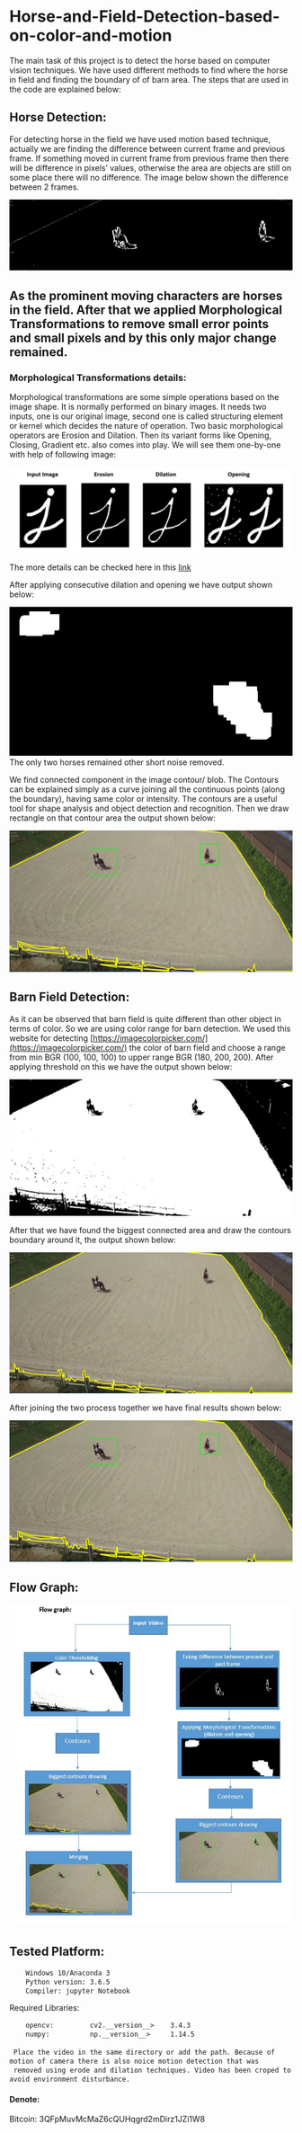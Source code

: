 # Horse-and-Field-Detection-based-on-color-and-motion
The main task of this project is to detect the horse based on computer vision techniques. We have used different methods to find where the horse in field and finding the boundary of of barn area. The steps that are used in the code are explained below:

## Horse Detection: 

For detecting horse in the field we have used motion based technique, actually we are finding the difference between current frame and previous frame. If something moved in current frame from previous frame then there will be difference in pixels’ values, otherwise the area are objects are still on some place there will no difference. The image below shown the difference between 2 frames. 

![1](images/1.jpg)

As the prominent moving characters are horses in the field. After that we applied Morphological Transformations to remove small error points and small pixels and by this only major change remained.
------------------------------------------------------------------------------------------------------------------------------------------

### Morphological Transformations details:

Morphological transformations are some simple operations based on the image shape. It is normally performed on binary images. It needs two inputs, one is our original image, second one is called structuring element or kernel which decides the nature of operation. Two basic morphological operators are Erosion and Dilation. Then its variant forms like Opening, Closing, Gradient etc. also comes into play. We will see them one-by-one with help of following image:

![Morphological Transformations details](images/2.JPG)

The more details can be checked here in this [link](https://opencv-python-tutroals.readthedocs.io/en/latest/py_tutorials/py_imgproc/py_morphological_ops/py_morphological_ops.html)

After applying consecutive dilation and opening we have output shown below:

![3](images/3.jpg)
                              The only two horses remained other short noise removed.
                              
                              
We find connected component in the image contour/ blob. The Contours can be explained simply as a curve joining all the continuous points (along the boundary), having same color or intensity. The contours are a useful tool for shape analysis and object detection and recognition. Then we draw rectangle on that contour area the output shown below:

![7](images/7.png)


## Barn Field Detection:

As it can be observed that barn field is quite different than other object in terms of color. So we are using color range for barn detection. We used this website for detecting [https://imagecolorpicker.com/](https://imagecolorpicker.com/) the color of barn field and choose a range from min BGR (100, 100, 100) to upper range BGR (180, 200, 200). After applying threshold on this we have the output shown below:

![4](images/4.jpg)


After that we have found the biggest connected area and draw the contours boundary around it, the output shown below:

![5](images/5.png)


After joining the two process together we have final results shown below:

![6](images/6.png)

## Flow Graph:

![8](images/8.JPG)



## Tested Platform:
        Windows 10/Anaconda 3
        Python version: 3.6.5
        Compiler: jupyter Notebook 

Required Libraries:
        
        opencv: 		cv2.__version__>	3.4.3
        numpy:			np.__version__>		1.14.5
        
     Place the video in the same directory or add the path. Because of motion of camera there is also noice motion detection that was
     removed using erode and dilation techniques. Video has been croped to avoid environment disturbance.



#### Denote:
Bitcoin: 3QFpMuvMcMaZ6cQUHqgrd2mDirz1JZi1W8

